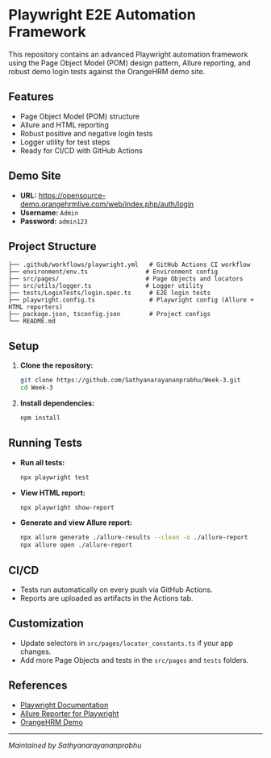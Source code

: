 # Playwright E2E Automation Framework

This repository contains an advanced Playwright automation framework using the Page Object Model (POM) design pattern, Allure reporting, and robust demo login tests against the OrangeHRM demo site.

## Features
- Page Object Model (POM) structure
- Allure and HTML reporting
- Robust positive and negative login tests
- Logger utility for test steps
- Ready for CI/CD with GitHub Actions

## Demo Site
- **URL:** https://opensource-demo.orangehrmlive.com/web/index.php/auth/login
- **Username:** `Admin`
- **Password:** `admin123`

## Project Structure
```
├── .github/workflows/playwright.yml   # GitHub Actions CI workflow
├── environment/env.ts                # Environment config
├── src/pages/                        # Page Objects and locators
├── src/utils/logger.ts               # Logger utility
├── tests/LoginTests/login.spec.ts     # E2E login tests
├── playwright.config.ts               # Playwright config (Allure + HTML reporters)
├── package.json, tsconfig.json        # Project configs
└── README.md
```

## Setup
1. **Clone the repository:**
   ```sh
   git clone https://github.com/Sathyanarayananprabhu/Week-3.git
   cd Week-3
   ```
2. **Install dependencies:**
   ```sh
   npm install
   ```

## Running Tests
- **Run all tests:**
  ```sh
  npx playwright test
  ```
- **View HTML report:**
  ```sh
  npx playwright show-report
  ```
- **Generate and view Allure report:**
  ```sh
  npx allure generate ./allure-results --clean -o ./allure-report
  npx allure open ./allure-report
  ```

## CI/CD
- Tests run automatically on every push via GitHub Actions.
- Reports are uploaded as artifacts in the Actions tab.

## Customization
- Update selectors in `src/pages/locator_constants.ts` if your app changes.
- Add more Page Objects and tests in the `src/pages` and `tests` folders.

## References
- [Playwright Documentation](https://playwright.dev/)
- [Allure Reporter for Playwright](https://github.com/allure-framework/allure-js/tree/master/packages/allure-playwright)
- [OrangeHRM Demo](https://opensource-demo.orangehrmlive.com/)

---

*Maintained by Sathyanarayananprabhu* 
